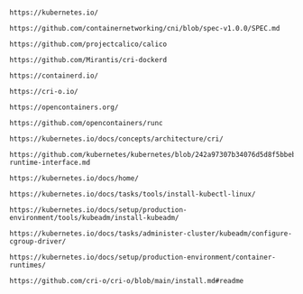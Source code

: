 #

    https://kubernetes.io/

    https://github.com/containernetworking/cni/blob/spec-v1.0.0/SPEC.md

    https://github.com/projectcalico/calico

    https://github.com/Mirantis/cri-dockerd

    https://containerd.io/

    https://cri-o.io/

    https://opencontainers.org/

    https://github.com/opencontainers/runc

    https://kubernetes.io/docs/concepts/architecture/cri/

    https://github.com/kubernetes/kubernetes/blob/242a97307b34076d5d8f5bbeb154fa4d97c9ef1d/docs/devel/container-runtime-interface.md

    https://kubernetes.io/docs/home/

    https://kubernetes.io/docs/tasks/tools/install-kubectl-linux/

    https://kubernetes.io/docs/setup/production-environment/tools/kubeadm/install-kubeadm/

    https://kubernetes.io/docs/tasks/administer-cluster/kubeadm/configure-cgroup-driver/

    https://kubernetes.io/docs/setup/production-environment/container-runtimes/

    https://github.com/cri-o/cri-o/blob/main/install.md#readme



#